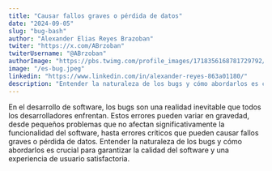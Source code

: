 ```yaml
---
title: "Causar fallos graves o pérdida de datos"
date: "2024-09-05"
slug: "bug-bash"
author: "Alexander Elias Reyes Brazoban"
twiter: "https://x.com/ABrzoban"
twiterUsername: "@ABrzoban"
authorImage: "https://pbs.twimg.com/profile_images/1718356168781729792/qRiC-vXL_400x400.jpg"
image: "/es-bug.jpeg"
linkedin: "https://www.linkedin.com/in/alexander-reyes-863a01180/"
description: "Entender la naturaleza de los bugs y cómo abordarlos es crucial para garantizar la calidad del software y una experiencia de usuario satisfactoria."
---
```


En el desarrollo de software, los bugs son una realidad inevitable que todos los desarrolladores enfrentan. Estos errores pueden variar en gravedad, desde pequeños problemas que no afectan significativamente la funcionalidad del software, hasta errores críticos que pueden causar fallos graves o pérdida de datos. Entender la naturaleza de los bugs y cómo abordarlos es crucial para garantizar la calidad del software y una experiencia de usuario satisfactoria.